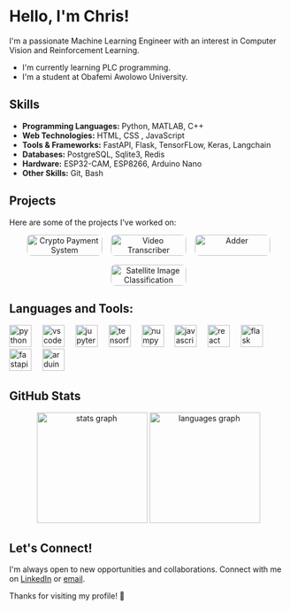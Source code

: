 <!-- <div align="center">
  <img height="200" src="https://i.imgflip.com/65efzo.gif"  />
</div>
-->

# Hello, I'm Chris!

I'm a passionate Machine Learning Engineer with an interest in Computer Vision and Reinforcement Learning.

-  I'm currently learning PLC programming.
-  I'm a student at Obafemi Awolowo University.
<!-- -  I'm currently working on [Current Project or Focus]. -->
<!-- -  How to reach me: [My Email](christopheraliu07@gmail.com) | [My Linkedin](https://linkedin/al/al-chris) -->

<!-- ## Connect with me: -->

<!-- [![LinkedIn](https://raw.githubusercontent.com/rahuldkjain/github-profile-readme-generator/master/src/images/icons/Social/linked-in-alt.svg)](https://linkedin.com/in/al-chris) -->
<!-- [<img src="https://raw.githubusercontent.com/rahuldkjain/github-profile-readme-generator/master/src/images/icons/Social/linked-in-alt.svg" alt="CSS3" width="40" height="40"/>](https://linkedin.com/in/al-chris) -->

## Skills

- **Programming Languages:** Python, MATLAB, C++
- **Web Technologies:** HTML, CSS , JavaScript
- **Tools & Frameworks:** FastAPI, Flask, TensorFLow, Keras, Langchain
- **Databases:** PostgreSQL, Sqlite3, Redis
- **Hardware:** ESP32-CAM, ESP8266, Arduino Nano
- **Other Skills:** Git, Bash

## Projects

Here are some of the projects I've worked on:

<div align="center" style="display: flex; flex-wrap: wrap; gap: 16px; justify-content: center;">

  <a href="https://github.com/al-chris/Crypto-Payment-System" style="flex: 1 1 calc(33.333% - 32px); max-width: calc(33.333% - 32px); text-align: center; box-sizing: border-box;">
          <img src="https://github-readme-stats.vercel.app/api/pin/?username=al-chris&repo=Crypto-Payment-System&theme=dracula&hide_border=false" alt="Crypto Payment System" style="width: 100%; height: auto; border-radius: 8px;" />
        </a>

  <a href="https://github.com/al-chris/PIPELINE" style="flex: 1 1 calc(33.333% - 32px); max-width: calc(33.333% - 32px); text-align: center; box-sizing: border-box;">
    <img src="https://github-readme-stats.vercel.app/api/pin/?username=al-chris&repo=PIPELINE&theme=dracula&hide_border=false" alt="Video Transcriber" style="width: 100%; height: auto; border-radius: 8px;" />
  </a>

  <a href="https://github.com/al-chris/MicrogridSim" style="flex: 1 1 calc(33.333% - 32px); max-width: calc(33.333% - 32px); text-align: center; box-sizing: border-box;">
    <img src="https://github-readme-stats.vercel.app/api/pin/?username=al-chris&repo=MicrogridSim&theme=dracula&hide_border=false" alt="Adder" style="width: 100%; height: auto; border-radius: 8px;" />
  </a>

  <a href="https://github.com/al-chris/sentinelNet" style="flex: 1 1 calc(33.333% - 32px); max-width: calc(33.333% - 32px); text-align: center; box-sizing: border-box;">
    <img src="https://github-readme-stats.vercel.app/api/pin/?username=al-chris&repo=sentinelNet&theme=dracula&hide_border=false" alt="Satellite Image Classification" style="width: 100%; height: auto; border-radius: 8px;" />
  </a>

</div>



## Languages and Tools:

<div align="left">
  <img src="https://cdn.jsdelivr.net/gh/devicons/devicon/icons/python/python-original.svg" height="40" alt="python logo"  />
  <img width="12" />
  <img src="https://cdn.jsdelivr.net/gh/devicons/devicon/icons/vscode/vscode-original.svg" height="40" alt="vscode logo"  />
  <img width="12" />
  <img src="https://cdn.jsdelivr.net/gh/devicons/devicon/icons/jupyter/jupyter-original.svg" height="40" alt="jupyter logo"  />
  <img width="12" />
  <img src="https://cdn.jsdelivr.net/gh/devicons/devicon/icons/tensorflow/tensorflow-original.svg" height="40" alt="tensorflow logo"  />
  <img width="12" />
  <img src="https://cdn.jsdelivr.net/gh/devicons/devicon/icons/numpy/numpy-original.svg" height="40" alt="numpy logo"  />
  <img width="12" />
  <img src="https://cdn.jsdelivr.net/gh/devicons/devicon/icons/javascript/javascript-original.svg" height="40" alt="javascript logo"  />
  <img width="12" />
  <img src="https://cdn.jsdelivr.net/gh/devicons/devicon/icons/react/react-original.svg" height="40" alt="react logo"  />
  <img width="12" />
  <img src="https://cdn.jsdelivr.net/gh/devicons/devicon/icons/flask/flask-original.svg" height="40" alt="flask logo"  />
  <img width="12" />
  <img src="https://cdn.jsdelivr.net/gh/devicons/devicon/icons/fastapi/fastapi-original.svg" height="40" alt="fastapi logo"  />
  <img width="12" />
  <img src="https://cdn.jsdelivr.net/gh/devicons/devicon/icons/arduino/arduino-original.svg" height="40" alt="arduino logo"  />
</div>



## GitHub Stats

<div align="center">
  <picture>
    <source srcset="https://github-readme-stats.vercel.app/api?username=al-chris&hide_title=false&hide_rank=false&show_icons=true&include_all_commits=true&count_private=true&disable_animations=false&theme=dracula&locale=en&hide_border=false&order=1" media="(prefers-color-scheme: dark)"/>
    <source srcset="https://github-readme-stats.vercel.app/api?username=al-chris&hide_title=false&hide_rank=false&show_icons=true&include_all_commits=true&count_private=true&disable_animations=false&locale=en&hide_border=false&order=1" media="(prefers-color-scheme: light), (prefers-color-scheme: no-preference)"/>
    <img src="https://github-readme-stats.vercel.app/api?username=al-chris&hide_title=false&hide_rank=false&show_icons=true&include_all_commits=true&count_private=true&disable_animations=false&locale=en&hide_border=false&order=1" height="200" alt="stats graph"  />
  </picture>
  
  <picture>
    <source srcset="https://github-readme-stats.vercel.app/api/top-langs?username=al-chris&locale=en&hide_title=false&layout=compact&card_width=320&langs_count=5&theme=dracula&order=2" media="(prefers-color-scheme: dark)"/>
    <source srcset="https://github-readme-stats.vercel.app/api/top-langs?username=al-chris&locale=en&hide_title=false&layout=compact&card_width=320&langs_count=5&order=2" media="(prefers-color-scheme: light), (prefers-color-scheme: no-preference)"/>
    <img src="https://github-readme-stats.vercel.app/api/top-langs?username=al-chris&locale=en&hide_title=false&layout=compact&card_width=320&langs_count=5&order=2" height="200" alt="languages graph"  />
  </picture>  
</div>

<!--
## Recent Blog Posts

- [Blog Post 1 Title](Link to Blog Post 1)
- [Blog Post 2 Title](Link to Blog Post 2)
- [Blog Post 3 Title](Link to Blog Post 3)
-->

## Let's Connect!

I'm always open to new opportunities and collaborations. Connect with me on [LinkedIn](https://linkedin.com/in/al-chris) or [email](mailto:christopheraliu07@gmail.com).

Thanks for visiting my profile! 🐸
